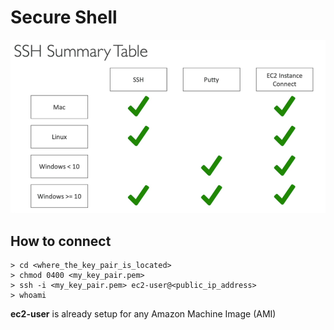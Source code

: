 # Secure Shell

![SSH Summary Table](../images/secure_shell.png)

## How to connect

    > cd <where_the_key_pair_is_located>
    > chmod 0400 <my_key_pair.pem>
    > ssh -i <my_key_pair.pem> ec2-user@<public_ip_address>
    > whoami

**ec2-user** is already setup for any Amazon Machine Image (AMI)
